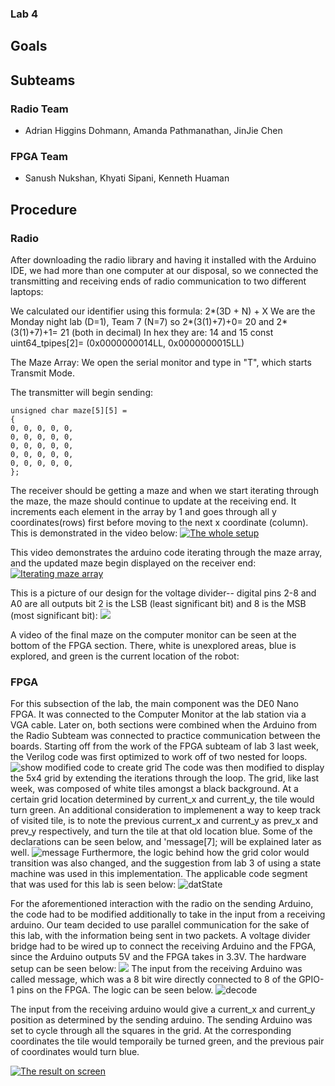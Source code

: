 ### Lab 4

## Goals

## Subteams

### Radio Team
- Adrian Higgins Dohmann, Amanda Pathmanathan, JinJie Chen  
### FPGA Team
- Sanush Nukshan, Khyati Sipani, Kenneth Huaman

## Procedure
### Radio
After downloading the radio library and having it installed with the Arduino IDE, we had more than one computer at our disposal, so we connected the transmitting and receiving ends of radio communication to two different laptops:

We calculated our identifier using this formula: 2*(3D + N) + X
We are the Monday night lab (D=1), Team 7 (N=7)
so 2*(3(1)+7)+0= 20 and  2*(3(1)+7)+1= 21 (both in decimal) 
In hex they are: 14 and 15
const uint64_tpipes[2]= (0x0000000014LL, 0x0000000015LL)

The Maze Array: 
We open the serial monitor and type in "T", which starts Transmit Mode. 

The transmitter will begin sending:

```Arduino
unsigned char maze[5][5] =
{
0, 0, 0, 0, 0,
0, 0, 0, 0, 0,
0, 0, 0, 0, 0,
0, 0, 0, 0, 0,
0, 0, 0, 0, 0,
};
```

The receiver should be getting a maze and when we start iterating through the maze, the maze should continue to update at the receiving end. It increments each element in the array by 1 and goes through all y coordinates(rows) first before moving to the next x coordinate (column). This is demonstrated in the video below: 
[![The whole setup](./image/lab4/WholeSetUp.png)](https://youtu.be/KNLFmP_W6XA)



This video demonstrates the arduino code iterating through the maze array, and the updated maze begin displayed on the receiver end:
[![Iterating maze array](./image/lab4/MazeChange.png)](https://youtu.be/_CwknqWVh10)



This is a picture of our design for the voltage divider-- digital pins 2-8 and A0 are all outputs 
bit 2 is the LSB (least significant bit) and 8 is the MSB (most significant bit):
![](./image/lab4/IMG_0021.JPG)



A video of the final maze on the computer monitor can be seen at the bottom of the FPGA section. There, white is unexplored areas, blue is explored, and green is the current location of the robot:



### FPGA


For this subsection of the lab, the main component was the DE0 Nano FPGA. It was connected to the Computer Monitor at the lab station via a VGA cable. Later on, both sections were combined when the Arduino from the Radio Subteam was connected to practice communication between the boards.
Starting off from the work of the FPGA subteam of lab 3 last week, the Verilog code was first optimized to work off of two nested for loops. 
![show modified code to create grid](./image/lab4/flavaflav.png)
The code was then modified to display the 5x4 grid by extending the iterations through the loop. The grid, like last week, was composed of white tiles amongst a black background. At a certain grid location determined by current_x and current_y, the tile would turn green. An additional consideration to implemenent a way to keep track of visited tile, is to note the previous current_x and current_y as prev_x and prev_y respectively, and turn the tile at that old location blue. Some of the declarations can be seen below, and 'message[7]; will be explained later as well.
![message](./image/lab4/message.png) 
Furthermore, the logic behind how the grid color would transition was also changed, and the suggestion from lab 3 of using a state machine was used in this implementation. The applicable code segment that was used for this lab is seen below:
![datState](./image/lab4/yeaboiii.png)

For the aforementioned interaction with the radio on the sending Arduino, the code had to be modified additionally to take in the input from a receiving arduino. Our team decided to use parallel communication for the sake of this lab, with the information being sent in two packets. A voltage divider bridge had to be wired up to connect the receiving Arduino and the FPGA, since the Arduino outputs 5V and the FPGA takes in 3.3V. The hardware setup can be seen below:
![](./image/lab4/IMG_8012.JPG)
The input from the receiving Arduino was called message, which was a 8 bit wire directly connected to 8 of the GPIO-1 pins on the FPGA. The logic can be seen below.
![decode](./image/lab4/decode.png)




The input from the receiving arduino would give a current_x and current_y position as determined by the sending arduino. The sending Arduino was set to cycle through all the squares in the grid. At the corresponding coordinates the tile would temporaily be turned green, and the previous pair of coordinates would turn blue.


[![The result on screen](./image/lab4/FinalMaze.png)](https://youtu.be/DG-bNLUZ5qI)
